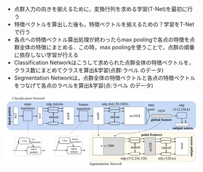 
- 点群入力の向きを揃えるために，変換行列を求める学習(T-Net)を最初に行う
- 特徴ベクトルを算出した後も，特徴ベクトルを揃えるための？学習をT-Netで行う
- 各点への特徴ベクトル算出処理が終わったらmax poolingで各点の特徴を点群全体の特徴にまとめる．この時，max poolingを使うことで，点群の順番に依存しない学習が行える
- Classification Networkはこうして求められた点群全体の特徴ベクトルを，クラス数にまとめてクラスを算出&学習(点群:ラベル のデータ)
- Segmentation Networkは，点群全体の特徴ベクトルと各点の特徴ベクトルをつなげて各点のラベルを算出&学習(点:ラベル のデータ)

![alt text](image.png)


